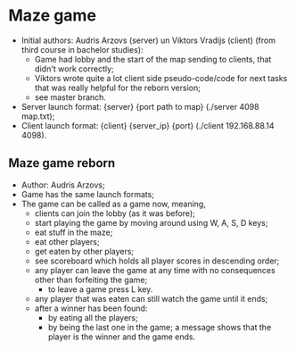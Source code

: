 # Maze game
  - Initial authors: Audris Arzovs (server) un Viktors Vradijs (client) (from third course in bachelor studies):
    - Game had lobby and the start of the map sending to clients, that didn't work correctly;
    - Viktors wrote quite a lot client side pseudo-code/code for next tasks that was really helpful for the reborn version;
    - see master branch.
  - Server launch format: {server} {port path to map} (./server 4098 map.txt);
  - Client launch format: {client} {server_ip} {port} (./client 192.168.88.14 4098).

## Maze game reborn
  - Author: Audris Arzovs;
  - Game has the same launch formats;
  - The game can be called as a game now, meaning, 
    - clients can join the lobby (as it was before);
    - start playing the game by moving around using W, A, S, D keys;
    - eat stuff in the maze;
    - eat other players;
    - get eaten by other players;
    - see scoreboard which holds all player scores in descending order;
    - any player can leave the game at any time with no consequences other than forfeiting the game;
      - to leave a game press L key.
    - any player that was eaten can still watch the game until it ends;
    - after a winner has been found:
      - by eating all the players;
      - by being the last one in the game;
    a message shows that the player is the winner and the game ends.